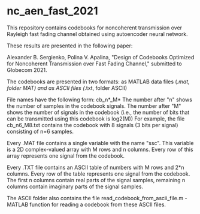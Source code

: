 # nc_aen_fast_2021
This repository contains codebooks for noncoherent transmission over Rayleigh fast fading channel obtained using autoencoder neural network.

These results are presented in the following paper:

Alexander B. Sergienko, Polina V. Apalina, "Design of Codebooks Optimized for Noncoherent Transmission over Fast Fading Channel," submitted to Globecom 2021.

The codebooks are presented in two formats: as MATLAB data files (*.mat, folder MAT) and as ASCII files (*.txt, folder ASCII)

File names have the following form: cb_n*_M*
The number after "n" shows the number of samples in the codebook signals.
The number after "M" shows the number of signals in the codebook (i.e., the number of bits that can be transmitted using this codebook is log2(M))
For example, the file cb_n6_M8.txt contains the codebook with 8 signals (3 bits per signal) consisting of n=6 samples.

Every .MAT file contains a single variable with the name "ssc". This variable is a 2D complex-valued array with M rows and n columns. Every row of this array represents one signal from the codebook.

Every .TXT file contains an ASCII table of numbers with M rows and 2*n columns. Every row of the table represents one signal from the codebook. The first n columns contain real parts of the signal samples, remaining n columns contain imaginary parts of the signal samples. 

The ASCII folder also contains the file read_codebook_from_ascii_file.m - MATLAB function for reading a codebook from these ASCII files.
